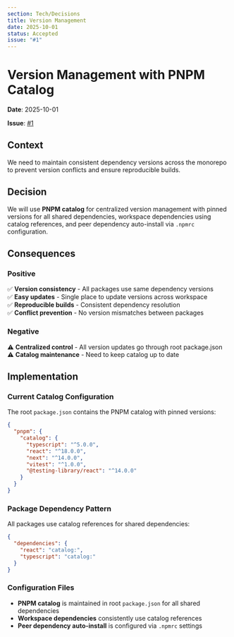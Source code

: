 ```yaml
---
section: Tech/Decisions
title: Version Management
date: 2025-10-01
status: Accepted
issue: "#1"
---
```


# Version Management with PNPM Catalog

**Date**: 2025-10-01 
 
**Issue**: [#1](https://github.com/rocescoca/kartuli/issues/1)

## Context

We need to maintain consistent dependency versions across the monorepo to prevent version conflicts and ensure reproducible builds.

## Decision

We will use **PNPM catalog** for centralized version management with pinned versions for all shared dependencies, workspace dependencies using catalog references, and peer dependency auto-install via `.npmrc` configuration.

## Consequences

### Positive
✅ **Version consistency** - All packages use same dependency versions  
✅ **Easy updates** - Single place to update versions across workspace  
✅ **Reproducible builds** - Consistent dependency resolution  
✅ **Conflict prevention** - No version mismatches between packages  

### Negative
⚠️ **Centralized control** - All version updates go through root package.json  
⚠️ **Catalog maintenance** - Need to keep catalog up to date  

## Implementation

### Current Catalog Configuration
The root `package.json` contains the PNPM catalog with pinned versions:
```json
{
  "pnpm": {
    "catalog": {
      "typescript": "^5.0.0",
      "react": "^18.0.0",
      "next": "^14.0.0",
      "vitest": "^1.0.0",
      "@testing-library/react": "^14.0.0"
    }
  }
}
```

### Package Dependency Pattern
All packages use catalog references for shared dependencies:
```json
{
  "dependencies": {
    "react": "catalog:",
    "typescript": "catalog:"
  }
}
```

### Configuration Files
- **PNPM catalog** is maintained in root `package.json` for all shared dependencies
- **Workspace dependencies** consistently use catalog references
- **Peer dependency auto-install** is configured via `.npmrc` settings
